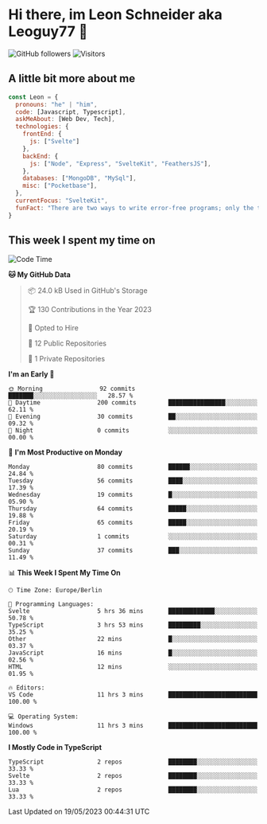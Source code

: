 # Hi there, im Leon Schneider aka Leoguy77 👋

![GitHub followers](https://img.shields.io/github/followers/leoguy77.svg?style=social&label=Followers) ![Visitors](https://visitor-badge.glitch.me/badge?page_id=leoguy77.leoguy77)

## A little bit more about me

```javascript
const Leon = {
  pronouns: "he" | "him",
  code: [Javascript, Typescript],
  askMeAbout: [Web Dev, Tech],
  technologies: {
    frontEnd: {
      js: ["Svelte"]
    },
    backEnd: {
      js: ["Node", "Express", "SvelteKit", "FeathersJS"],
    },
    databases: ["MongoDB", "MySql"],
    misc: ["Pocketbase"],
  },
  currentFocus: "SvelteKit",
  funFact: "There are two ways to write error-free programs; only the third one works"
}
```

## This week I spent my time on

<!--START_SECTION:waka-->
![Code Time](http://img.shields.io/badge/Code%20Time-33%20hrs%2037%20mins-blue)

**🐱 My GitHub Data** 

> 📦 24.0 kB Used in GitHub's Storage 
 > 
> 🏆 130 Contributions in the Year 2023
 > 
> 💼 Opted to Hire
 > 
> 📜 12 Public Repositories 
 > 
> 🔑 1 Private Repositories 
 > 
**I'm an Early 🐤** 

```text
🌞 Morning                92 commits          ███████░░░░░░░░░░░░░░░░░░   28.57 % 
🌆 Daytime                200 commits         ████████████████░░░░░░░░░   62.11 % 
🌃 Evening                30 commits          ██░░░░░░░░░░░░░░░░░░░░░░░   09.32 % 
🌙 Night                  0 commits           ░░░░░░░░░░░░░░░░░░░░░░░░░   00.00 % 
```
📅 **I'm Most Productive on Monday** 

```text
Monday                   80 commits          ██████░░░░░░░░░░░░░░░░░░░   24.84 % 
Tuesday                  56 commits          ████░░░░░░░░░░░░░░░░░░░░░   17.39 % 
Wednesday                19 commits          █░░░░░░░░░░░░░░░░░░░░░░░░   05.90 % 
Thursday                 64 commits          █████░░░░░░░░░░░░░░░░░░░░   19.88 % 
Friday                   65 commits          █████░░░░░░░░░░░░░░░░░░░░   20.19 % 
Saturday                 1 commits           ░░░░░░░░░░░░░░░░░░░░░░░░░   00.31 % 
Sunday                   37 commits          ███░░░░░░░░░░░░░░░░░░░░░░   11.49 % 
```


📊 **This Week I Spent My Time On** 

```text
🕑︎ Time Zone: Europe/Berlin

💬 Programming Languages: 
Svelte                   5 hrs 36 mins       █████████████░░░░░░░░░░░░   50.78 % 
TypeScript               3 hrs 53 mins       █████████░░░░░░░░░░░░░░░░   35.25 % 
Other                    22 mins             █░░░░░░░░░░░░░░░░░░░░░░░░   03.37 % 
JavaScript               16 mins             █░░░░░░░░░░░░░░░░░░░░░░░░   02.56 % 
HTML                     12 mins             ░░░░░░░░░░░░░░░░░░░░░░░░░   01.95 % 

🔥 Editors: 
VS Code                  11 hrs 3 mins       █████████████████████████   100.00 % 

💻 Operating System: 
Windows                  11 hrs 3 mins       █████████████████████████   100.00 % 
```

**I Mostly Code in TypeScript** 

```text
TypeScript               2 repos             ████████░░░░░░░░░░░░░░░░░   33.33 % 
Svelte                   2 repos             ████████░░░░░░░░░░░░░░░░░   33.33 % 
Lua                      2 repos             ████████░░░░░░░░░░░░░░░░░   33.33 % 
```




 Last Updated on 19/05/2023 00:44:31 UTC
<!--END_SECTION:waka-->
